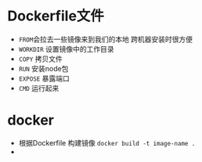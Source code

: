 # Dockerfile文件
- `FROM`会拉去一些镜像来到我们的本地 跨机器安装时很方便
- `WORKDIR` 设置镜像中的工作目录
- `COPY` 拷贝文件
- `RUN` 安装node包
- `EXPOSE` 暴露端口
- `CMD` 运行起来


# docker 
- 根据Dockerfile 构建镜像
  `docker build -t image-name .`
- 